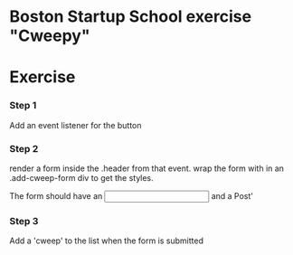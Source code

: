 Boston Startup School exercise "Cweepy"
=========

# Exercise

### Step 1
Add an event listener for the button 

### Step 2
render a form inside the .header from that event.
wrap the form with in an .add-cweep-form div to get
the styles.

The form should have an <input class='message'/>
and a <a class='button'>Post'</a>

### Step 3
Add a 'cweep' to the list when the form is submitted
